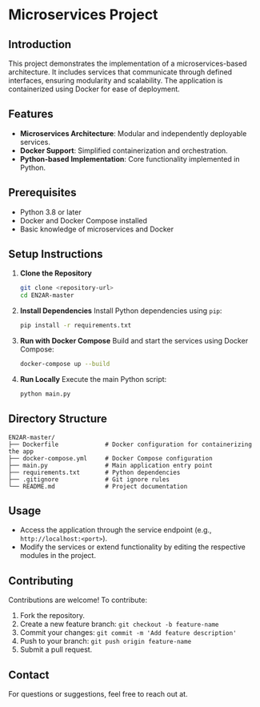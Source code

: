 # Microservices Project

## Introduction
This project demonstrates the implementation of a microservices-based architecture. It includes services that communicate through defined interfaces, ensuring modularity and scalability. The application is containerized using Docker for ease of deployment.

## Features
- **Microservices Architecture**: Modular and independently deployable services.
- **Docker Support**: Simplified containerization and orchestration.
- **Python-based Implementation**: Core functionality implemented in Python.

## Prerequisites
- Python 3.8 or later
- Docker and Docker Compose installed
- Basic knowledge of microservices and Docker

## Setup Instructions

1. **Clone the Repository**
   ```bash
   git clone <repository-url>
   cd EN2AR-master
   ```

2. **Install Dependencies**
   Install Python dependencies using `pip`:
   ```bash
   pip install -r requirements.txt
   ```

3. **Run with Docker Compose**
   Build and start the services using Docker Compose:
   ```bash
   docker-compose up --build
   ```

4. **Run Locally**
   Execute the main Python script:
   ```bash
   python main.py
   ```

## Directory Structure
```
EN2AR-master/
├── Dockerfile             # Docker configuration for containerizing the app
├── docker-compose.yml     # Docker Compose configuration
├── main.py                # Main application entry point
├── requirements.txt       # Python dependencies
├── .gitignore             # Git ignore rules
└── README.md              # Project documentation
```

## Usage
- Access the application through the service endpoint (e.g., `http://localhost:<port>`).
- Modify the services or extend functionality by editing the respective modules in the project.

## Contributing
Contributions are welcome! To contribute:
1. Fork the repository.
2. Create a new feature branch: `git checkout -b feature-name`
3. Commit your changes: `git commit -m 'Add feature description'`
4. Push to your branch: `git push origin feature-name`
5. Submit a pull request.

## Contact
For questions or suggestions, feel free to reach out at.

